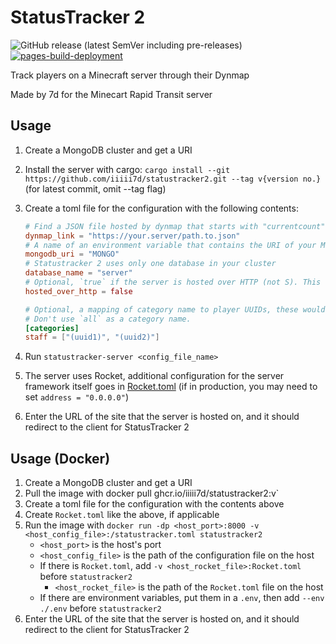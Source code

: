 # StatusTracker 2

![GitHub release (latest SemVer including pre-releases)](https://img.shields.io/github/v/release/iiiii7d/statustracker2?include_prereleases)
[![pages-build-deployment](https://github.com/iiiii7d/statustracker2/actions/workflows/pages/pages-build-deployment/badge.svg)](https://github.com/iiiii7d/statustracker2/actions/workflows/pages/pages-build-deployment)

Track players on a Minecraft server through their Dynmap

Made by 7d for the Minecart Rapid Transit server

## Usage

1. Create a MongoDB cluster and get a URI
2. Install the server with cargo: `cargo install --git https://github.com/iiiii7d/statustracker2.git --tag v{version no.}` (for latest commit, omit --tag flag)
3. Create a toml file for the configuration with the following contents:

   ```toml
   # Find a JSON file hosted by dynmap that starts with "currentcount" as a key
   dynmap_link = "https://your.server/path.to.json"
   # A name of an environment variable that contains the URI of your MongoDB cluster, or the URI itself
   mongodb_uri = "MONGO"
   # Statustracker 2 uses only one database in your cluster
   database_name = "server"
   # Optional, `true` if the server is hosted over HTTP (not S). This will affect the redirect
   hosted_over_http = false

   # Optional, a mapping of category name to player UUIDs, these would show up as separate lines in the graph on the client.
   # Don't use `all` as a category name.
   [categories]
   staff = ["(uuid1)", "(uuid2)"]
   ```

4. Run `statustracker-server <config_file_name>`
5. The server uses Rocket, additional configuration for the server framework itself goes in [Rocket.toml](https://rocket.rs/v0.4/guide/configuration/#rockettoml) (if in production, you may need to set `address = "0.0.0.0"`)
6. Enter the URL of the site that the server is hosted on, and it should redirect to the client for StatusTracker 2

## Usage (Docker)

1. Create a MongoDB cluster and get a URI
2. Pull the image with docker pull ghcr.io/iiiii7d/statustracker2:v<version>`
3. Create a toml file for the configuration with the contents above
4. Create `Rocket.toml` like the above, if applicable
5. Run the image with `docker run -dp <host_port>:8000 -v <host_config_file>:/statustracker.toml statustracker2`
   - `<host_port>` is the host's port
   - `<host_config_file>` is the path of the configuration file on the host
   - If there is `Rocket.toml`, add `-v <host_rocket_file>:Rocket.toml` before `statustracker2`
     - `<host_rocket_file>` is the path of the `Rocket.toml` file on the host
   - If there are environment variables, put them in a `.env`, then add `--env ./.env` before `statustracker2`
6. Enter the URL of the site that the server is hosted on, and it should redirect to the client for StatusTracker 2

